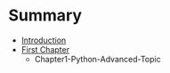 # Summary

* [Introduction](README.md)
* [First Chapter](chapter1.md)
   * Chapter1-Python-Advanced-Topic

